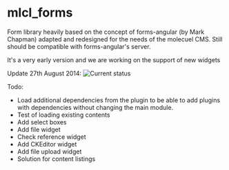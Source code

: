 # mlcl_forms

Form library heavily based on the concept of forms-angular (by Mark Chapman)
adapted and redesigned for the needs of the molecuel CMS. Still should be compatible with
forms-angular's server.

It's a very early version and we are working on the support of new widgets

Update 27th August 2014:
![Current status](http://snag.gy/fIFWi.jpg)

Todo:
- Load additional dependencies from the plugin to be able to add plugins with dependencies without changing the main module.
- Test of loading existing contents
- Add select boxes
- Add file widget
- Check reference widget
- Add CKEditor widget
- Add file upload widget
- Solution for content listings

